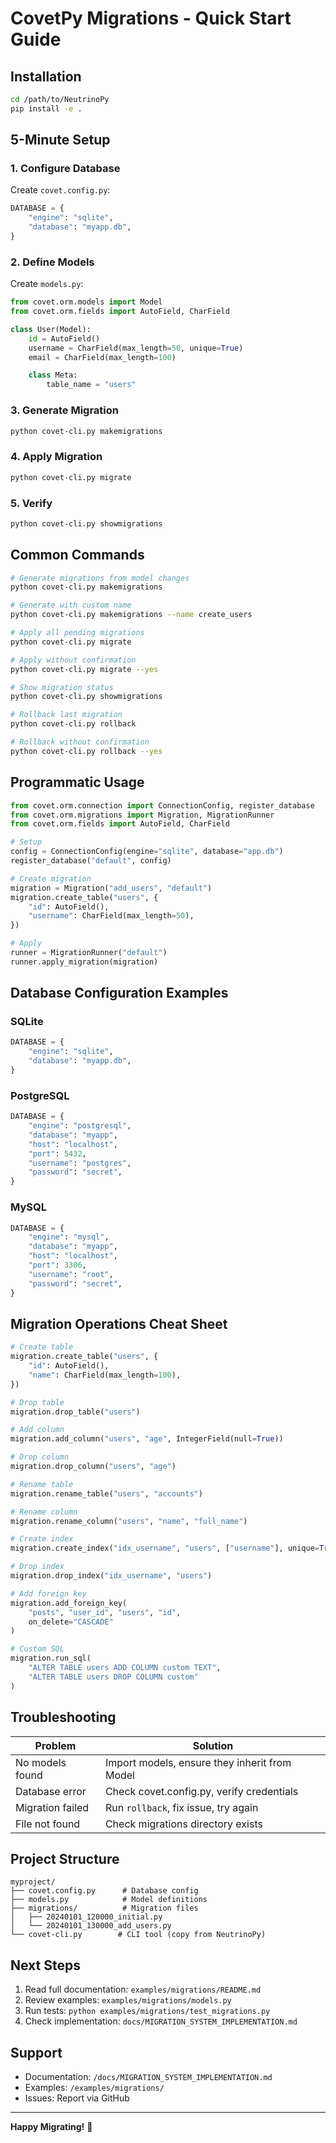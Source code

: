 # CovetPy Migrations - Quick Start Guide

## Installation

```bash
cd /path/to/NeutrinoPy
pip install -e .
```

## 5-Minute Setup

### 1. Configure Database

Create `covet.config.py`:

```python
DATABASE = {
    "engine": "sqlite",
    "database": "myapp.db",
}
```

### 2. Define Models

Create `models.py`:

```python
from covet.orm.models import Model
from covet.orm.fields import AutoField, CharField

class User(Model):
    id = AutoField()
    username = CharField(max_length=50, unique=True)
    email = CharField(max_length=100)

    class Meta:
        table_name = "users"
```

### 3. Generate Migration

```bash
python covet-cli.py makemigrations
```

### 4. Apply Migration

```bash
python covet-cli.py migrate
```

### 5. Verify

```bash
python covet-cli.py showmigrations
```

## Common Commands

```bash
# Generate migrations from model changes
python covet-cli.py makemigrations

# Generate with custom name
python covet-cli.py makemigrations --name create_users

# Apply all pending migrations
python covet-cli.py migrate

# Apply without confirmation
python covet-cli.py migrate --yes

# Show migration status
python covet-cli.py showmigrations

# Rollback last migration
python covet-cli.py rollback

# Rollback without confirmation
python covet-cli.py rollback --yes
```

## Programmatic Usage

```python
from covet.orm.connection import ConnectionConfig, register_database
from covet.orm.migrations import Migration, MigrationRunner
from covet.orm.fields import AutoField, CharField

# Setup
config = ConnectionConfig(engine="sqlite", database="app.db")
register_database("default", config)

# Create migration
migration = Migration("add_users", "default")
migration.create_table("users", {
    "id": AutoField(),
    "username": CharField(max_length=50),
})

# Apply
runner = MigrationRunner("default")
runner.apply_migration(migration)
```

## Database Configuration Examples

### SQLite
```python
DATABASE = {
    "engine": "sqlite",
    "database": "myapp.db",
}
```

### PostgreSQL
```python
DATABASE = {
    "engine": "postgresql",
    "database": "myapp",
    "host": "localhost",
    "port": 5432,
    "username": "postgres",
    "password": "secret",
}
```

### MySQL
```python
DATABASE = {
    "engine": "mysql",
    "database": "myapp",
    "host": "localhost",
    "port": 3306,
    "username": "root",
    "password": "secret",
}
```

## Migration Operations Cheat Sheet

```python
# Create table
migration.create_table("users", {
    "id": AutoField(),
    "name": CharField(max_length=100),
})

# Drop table
migration.drop_table("users")

# Add column
migration.add_column("users", "age", IntegerField(null=True))

# Drop column
migration.drop_column("users", "age")

# Rename table
migration.rename_table("users", "accounts")

# Rename column
migration.rename_column("users", "name", "full_name")

# Create index
migration.create_index("idx_username", "users", ["username"], unique=True)

# Drop index
migration.drop_index("idx_username", "users")

# Add foreign key
migration.add_foreign_key(
    "posts", "user_id", "users", "id",
    on_delete="CASCADE"
)

# Custom SQL
migration.run_sql(
    "ALTER TABLE users ADD COLUMN custom TEXT",
    "ALTER TABLE users DROP COLUMN custom"
)
```

## Troubleshooting

| Problem | Solution |
|---------|----------|
| No models found | Import models, ensure they inherit from Model |
| Database error | Check covet.config.py, verify credentials |
| Migration failed | Run `rollback`, fix issue, try again |
| File not found | Check migrations directory exists |

## Project Structure

```
myproject/
├── covet.config.py      # Database config
├── models.py            # Model definitions
├── migrations/          # Migration files
│   ├── 20240101_120000_initial.py
│   └── 20240101_130000_add_users.py
└── covet-cli.py        # CLI tool (copy from NeutrinoPy)
```

## Next Steps

1. Read full documentation: `examples/migrations/README.md`
2. Review examples: `examples/migrations/models.py`
3. Run tests: `python examples/migrations/test_migrations.py`
4. Check implementation: `docs/MIGRATION_SYSTEM_IMPLEMENTATION.md`

## Support

- Documentation: `/docs/MIGRATION_SYSTEM_IMPLEMENTATION.md`
- Examples: `/examples/migrations/`
- Issues: Report via GitHub

---

**Happy Migrating!** 🚀
